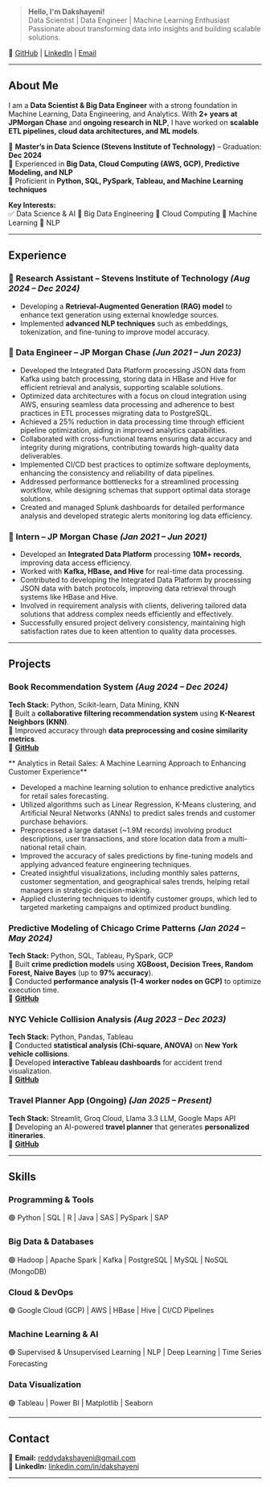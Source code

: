 > **Hello, I'm Dakshayeni!**  
> Data Scientist | Data Engineer | Machine Learning Enthusiast  
> Passionate about transforming data into insights and building scalable solutions.  

🔗 [GitHub](https://github.com/Dakshayeni) | [LinkedIn](https://linkedin.com/in/dakshayeni) | [Email](mailto:reddydakshayeni@gmail.com)  

---

## **About Me**  

I am a **Data Scientist & Big Data Engineer** with a strong foundation in Machine Learning, Data Engineering, and Analytics. With **2+ years at JPMorgan Chase** and **ongoing research in NLP**, I have worked on **scalable ETL pipelines, cloud data architectures, and ML models**.  

📌 **Master’s in Data Science (Stevens Institute of Technology)** – Graduation: **Dec 2024**  
📌 Experienced in **Big Data, Cloud Computing (AWS, GCP), Predictive Modeling, and NLP**  
📌 Proficient in **Python, SQL, PySpark, Tableau, and Machine Learning techniques**  

**Key Interests:**  
✅ Data Science & AI 🔹 Big Data Engineering 🔹 Cloud Computing 🔹 Machine Learning 🔹 NLP  

---

## **Experience**  

### **🔹 Research Assistant – Stevens Institute of Technology** *(Aug 2024 – Dec 2024)*  
- Developing a **Retrieval-Augmented Generation (RAG) model** to enhance text generation using external knowledge sources.  
- Implemented **advanced NLP techniques** such as embeddings, tokenization, and fine-tuning to improve model accuracy.  

### **🔹 Data Engineer – JP Morgan Chase** *(Jun 2021 – Jun 2023)*  
- Developed the Integrated Data Platform processing JSON data from Kafka using batch processing, storing data in HBase and Hive for efficient retrieval and analysis, supporting scalable solutions.
- Optimized data architectures with a focus on cloud integration using AWS, ensuring seamless data processing and adherence to best practices in ETL processes migrating data to PostgreSQL.
- Achieved a 25% reduction in data processing time through efficient pipeline optimization, aiding in improved analytics capabilities.
- Collaborated with cross-functional teams ensuring data accuracy and integrity during migrations, contributing towards high-quality data deliverables.
- Implemented CI/CD best practices to optimize software deployments, enhancing the consistency and reliability of data pipelines.
- Addressed performance bottlenecks for a streamlined processing workflow, while designing schemas that support optimal data storage solutions.
- Created and managed Splunk dashboards for detailed performance analysis and developed strategic alerts monitoring log data efficiency.


### **🔹 Intern – JP Morgan Chase** *(Jan 2021 – Jun 2021)*  
- Developed an **Integrated Data Platform** processing **10M+ records**, improving data access efficiency.  
- Worked with **Kafka, HBase, and Hive** for real-time data processing.
- Contributed to developing the Integrated Data Platform by processing JSON data with batch protocols, improving data retrieval through systems like HBase and Hive.
- Involved in requirement analysis with clients, delivering tailored data solutions that address complex needs efficiently and effectively.
- Successfully ensured project delivery consistency, maintaining high satisfaction rates due to keen attention to quality data processes.
 

---

## **Projects**  

### **Book Recommendation System** *(Aug 2024 – Dec 2024)*  
**Tech Stack:** Python, Scikit-learn, Data Mining, KNN  
🔹 Built a **collaborative filtering recommendation system** using **K-Nearest Neighbors (KNN)**.  
🔹 Improved accuracy through **data preprocessing and cosine similarity metrics**.  
🔗 **[GitHub](https://github.com/Dakshayeni/book-recommendation)**  

** Analytics in Retail Sales: A Machine Learning Approach to Enhancing Customer Experience**	
- Developed a machine learning solution to enhance predictive analytics for retail sales forecasting.
- Utilized algorithms such as Linear Regression, K-Means clustering, and Artificial Neural Networks (ANNs) to predict sales trends and customer purchase behaviors.
- Preprocessed a large dataset (~1.9M records) involving product descriptions, user transactions, and store location data from a multi-national retail chain.
- Improved the accuracy of sales predictions by fine-tuning models and applying advanced feature engineering techniques.
- Created insightful visualizations, including monthly sales patterns, customer segmentation, and geographical sales trends, helping retail managers in strategic decision-making.
- Applied clustering techniques to identify customer groups, which led to targeted marketing campaigns and optimized product bundling.


### **Predictive Modeling of Chicago Crime Patterns** *(Jan 2024 – May 2024)*  
 **Tech Stack:** Python, SQL, Tableau, PySpark, GCP  
🔹 Built **crime prediction models** using **XGBoost, Decision Trees, Random Forest, Naive Bayes** (up to **97% accuracy**).  
🔹 Conducted **performance analysis (1-4 worker nodes on GCP)** to optimize execution time.  
🔗 **[GitHub](https://github.com/Dakshayeni/chicago-crime)**  

### **NYC Vehicle Collision Analysis** *(Aug 2023 – Dec 2023)*  
 **Tech Stack:** Python, Pandas, Tableau  
🔹 Conducted **statistical analysis (Chi-square, ANOVA)** on **New York vehicle collisions**.  
🔹 Developed **interactive Tableau dashboards** for accident trend visualization.  
🔗 **[GitHub](https://github.com/Dakshayeni/nyc-collision-analysis)**  

### **Travel Planner App (Ongoing)** *(Jan 2025 – Present)*  
 **Tech Stack:** Streamlit, Groq Cloud, Llama 3.3 LLM, Google Maps API  
🔹 Developing an AI-powered **travel planner** that generates **personalized itineraries**.  
🔗 **[GitHub](https://github.com/Dakshayeni/travel-planner)**  

---

## **Skills**  

### **Programming & Tools**  
🟢 Python | SQL | R | Java | SAS | PySpark | SAP  

### **Big Data & Databases**  
🟢 Hadoop | Apache Spark | Kafka | PostgreSQL | MySQL | NoSQL (MongoDB)  

### **Cloud & DevOps**  
🟢 Google Cloud (GCP) | AWS | HBase | Hive | CI/CD Pipelines  

### **Machine Learning & AI**  
🟢 Supervised & Unsupervised Learning | NLP | Deep Learning | Time Series Forecasting  

### **Data Visualization**  
🟢 Tableau | Power BI | Matplotlib | Seaborn  

---

## **Contact**  
📧 **Email:** [reddydakshayeni@gmail.com](mailto:reddydakshayeni@gmail.com)  
🔗 **LinkedIn:** [linkedin.com/in/dakshayeni](https://linkedin.com/in/dakshayeni/)  

---

